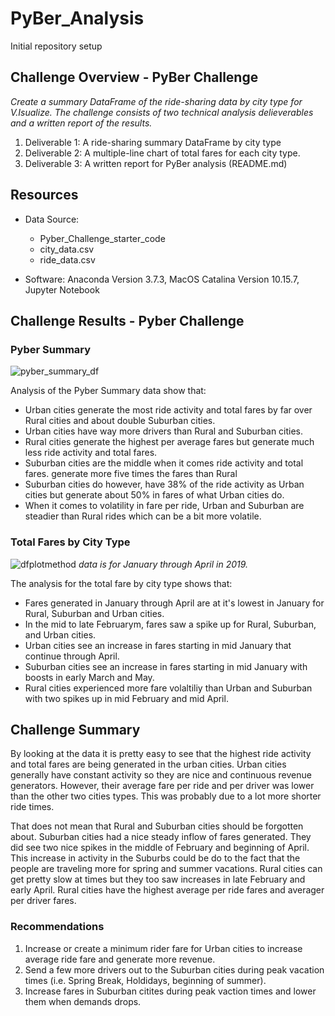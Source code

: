 
# PyBer_Analysis
Initial repository setup

## Challenge Overview - PyBer Challenge
*Create a summary DataFrame of the ride-sharing data by city type for V.Isualize.  The challenge consists of two technical analysis delieverables and a written report of the results.*

1. Deliverable 1: A ride-sharing summary DataFrame by city type
2. Deliverable 2: A multiple-line chart of total fares for each city type. 
3. Deliverable 3: A written report for PyBer analysis (README.md)

## Resources

- Data Source: 
    - Pyber_Challenge_starter_code
    - city_data.csv
    - ride_data.csv
    
- Software: Anaconda Version 3.7.3, MacOS Catalina Version 10.15.7, Jupyter Notebook

## Challenge Results - Pyber Challenge
### Pyber Summary
![pyber_summary_df](https://user-images.githubusercontent.com/36451701/119275097-218f3080-bbe1-11eb-881e-e2a13699d99c.png)

Analysis of the Pyber Summary data show that:
- Urban cities generate the most ride activity and total fares by far over Rural cities and about double Suburban cities. 
- Urban cities have way more drivers than Rural and Suburban cities. 
- Rural cities generate the highest per average fares but generate much less ride activity and total fares. 
- Suburban cities are the middle when it comes ride activity and total fares. generate more five times the fares than Rural 
- Suburban cities do however, have 38% of the ride activity as Urban cities but generate about 50% in fares of what Urban cities do. 
- When it comes to volatility in fare per ride, Urban and Suburban are steadier than Rural rides which can be a bit more volatile. 

### Total Fares by City Type
![dfplotmethod](https://user-images.githubusercontent.com/36451701/119275047-e7259380-bbe0-11eb-8f47-5cd8510d236c.png)
*data is for January through April in 2019.*

The analysis for the total fare by city type shows that:
- Fares generated in January through April are at it's lowest in January for Rural, Suburban and Urban cities. 
- In the mid to late Februarym, fares saw a spike up for Rural, Suburban, and Urban cities. 
- Urban cities see an increase in fares starting in mid January that continue through April.
- Suburban cities see an increase in fares starting in mid January with boosts in early March and May.
- Rural cities experienced more fare volaltiliy than Urban and Suburban with two spikes up in mid February and mid April. 

## Challenge Summary
By looking at the data it is pretty easy to see that the highest ride activity and total fares are being generated in the urban cities. Urban cities generally have constant activity so they are nice and continuous revenue generators. However, their average fare per ride and per driver was lower than the other two cities types.  This was probably due to a lot more shorter ride times. 

That does not mean that Rural and Suburban cities should be forgotten about.  Suburban cities had a nice steady inflow of fares generated. They did see two nice spikes in the middle of February and beginning of April.  This increase in activity in the Suburbs could be do to the fact that the people are traveling more for spring and summer vacations. Rural cities can get pretty slow at times but they too saw increases in late February and early April.  Rural cities have the highest average per ride fares and averager per driver fares. 

### Recommendations
1. Increase or create a minimum rider fare for Urban cities to increase average ride fare and generate more revenue.  
2. Send a few more drivers out to the Suburban cities during peak vacation times (i.e. Spring Break, Holdidays, beginning of summer).
3. Increase fares in Suburban citites during peak vaction times and lower them when demands drops.  

